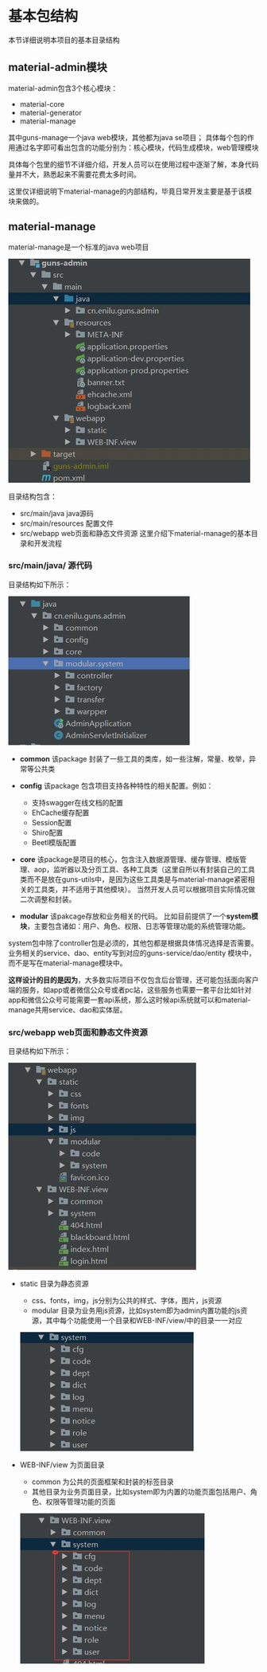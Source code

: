 # 基本包结构

本节详细说明本项目的基本目录结构

## material-admin模块

material-admin包含3个核心模块：
- material-core
- material-generator
- material-manage 

其中guns-manage一个java web模块，其他都为java se项目；
具体每个包的作用通过名字即可看出包含的功能分别为：核心模块，代码生成模块，web管理模块
 

具体每个包里的细节不详细介绍，开发人员可以在使用过程中逐渐了解，本身代码量并不大，熟悉起来不需要花费太多时间。

这里仅详细说明下material-manage的内部结构，毕竟日常开发主要是基于该模块来做的。

## material-manage
material-manage是一个标准的java web项目

![material-manage](./img/guns-admin.jpg)

目录结构包含：

- src/main/java  java源码
- src/main/resources  配置文件
- src/webapp  web页面和静态文件资源
这里介绍下material-manage的基本目录和开发流程

### src/main/java/ 源代码

目录结构如下所示：

![material-manage](./img/guns-src.jpg)

- **common** 该package 封装了一些工具的类库，如一些注解，常量、枚举，异常等公共类
- **config** 该package 包含项目支持各种特性的相关配置。例如：
    - 支持swagger在线文档的配置
    - EhCache缓存配置
    - Session配置
    - Shiro配置
    - Beetl模版配置
- **core** 该package是项目的核心，包含注入数据源管理、缓存管理、模版管理、aop，监听器以及分页工具、各种工具类（这里自所以有封装自己的工具类而不是放在guns-utils中，是因为这些工具类是与material-manage紧密相关的工具类，并不适用于其他模块）。
当然开发人员可以根据项目实际情况做二次调整和封装。

- **modular** 该pakcage存放和业务相关的代码。
比如目前提供了一个**system模块**，主要包含诸如：用户、角色、权限、日志等管理功能的系统管理功能。

system包中除了controller包是必须的，其他包都是根据具体情况选择是否需要。
业务相关的service、dao、entity写到对应的guns-service/dao/entity 模块中，而不是写在material-manage模块中。

**这样设计的目的是因为**，大多数实际项目不仅包含后台管理，还可能包括面向客户端的服务，如app或者微信公众号或者pc站，这些服务也需要一套平台比如针对app和微信公众号可能需要一套api系统，那么这时候api系统就可以和material-manage共用service、dao和实体层。



### src/webapp  web页面和静态文件资源
 
目录结构如下所示：

![material-manage](./img/guns-web.jpg)

- static 目录为静态资源
    - css、fonts，img，js分别为公共的样式、字体，图片，js资源
    - modular 目录为业务用js资源，比如system即为admin内置功能的js资源，其中每个功能使用一个目录和WEB-INF/view/中的目录一一对应
    
    ![guns-web-js](./img/guns-web-js.jpg)
    
- WEB-INF/view 为页面目录
    - common 为公共的页面框架和封装的标签目录
    - 其他目录为业务页面目录，比如system即为内置的功能页面包括用户、角色、权限等管理功能的页面
    
    ![guns-web-page](./img/guns-web-page.jpg)

